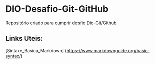 # DIO-Desafio-Git-GitHub
Repositório criado para cumprir desfio Dio-Git/Github 

## Links Uteis:
[Sintaxe_Basica_Markdown] (https://www.markdownguide.org/basic-syntax/)
